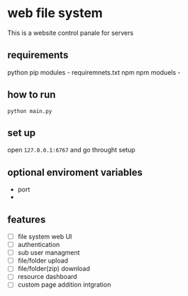 #  web file system
This is a website control panale for servers

## requirements
python
pip modules - requiremnets.txt
npm
npm moduels - 


## how to run
```python main.py```

## set up
open ```127.0.0.1:6767``` and go throught setup 


## optional enviroment variables
 - port
 -  


## features
 - [ ] file system web UI
 - [ ] authentication
 - [ ] sub user managment 
 - [ ] file/folder upload
 - [ ] file/folder(zip) download
 - [ ] resource dashboard
 - [ ] custom page addition intgration